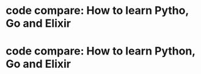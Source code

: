 # code compare: How to learn Pytho, Go and Elixir
# code compare: How to learn Python, Go and Elixir
